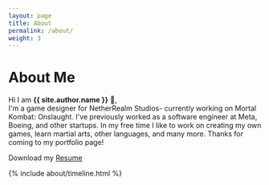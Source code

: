 ```yaml
---
layout: page
title: About
permalink: /about/
weight: 3
---
```


# **About Me**

Hi I am **{{ site.author.name }}** :wave:,<br>
I'm a game designer for NetherRealm Studios- currently working on Mortal Kombat: Onslaught. I've previously worked as a software engineer at Meta, Boeing, and other startups. In my free time I like to work on creating my own games, learn martial arts, other languages, and many more. Thanks for coming to my portfolio page!

Download my [Resume](https://drive.google.com/file/d/1Bwoxn-dufjOzOy9CF-iEQH8iBCF-dGfT/view?usp=sharing)

<div class="row">
{% include about/timeline.html %}
</div>